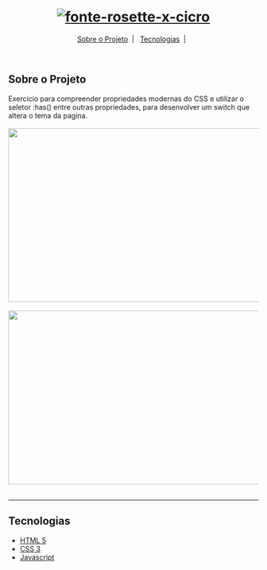 <H1 align="center"><a href="https://fontmeme.com/fontes/fonte-rosette-x-cicro/"><img src="https://fontmeme.com/permalink/220116/15cd88d73375cac7a91a663cab446108.png" alt="fonte-rosette-x-cicro" border="0"></a></H1>

<p align="center">
<a href="#sobre-o-projeto">Sobre o Projeto</a>&nbsp;&nbsp;|&nbsp;&nbsp;
<a href="#tecnologias">Tecnologias</a>&nbsp;&nbsp;|&nbsp;&nbsp;
</p>
<br>

## Sobre o Projeto

Exercicio para compreender propriedades modernas do CSS e utilizar o seletor :has() entre outras propriedades, para desenvolver um switch que altera o tema da pagina.
<br><br>
<img src="" width="600" height ="350" >
<br><br>
<img src="" width="600" height ="350">
<br><br>

</p>
<hr>

## Tecnologias

- [HTML 5](https://www.w3schools.com/html/)
- [CSS 3](https://developer.mozilla.org/pt-BR/docs/Web/CSS)
- [Javascript](https://developer.mozilla.org/pt-BR/docs/Web/JavaScript)

